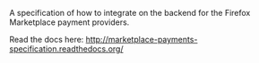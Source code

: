 A specification of how to integrate on the backend for the Firefox Marketplace
payment providers.

Read the docs here: http://marketplace-payments-specification.readthedocs.org/
